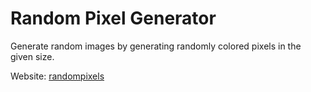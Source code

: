 # Random Pixel Generator

Generate random images by generating randomly colored pixels in the given size.

Website: [randompixels](https://randompixels.axelj.dev)

